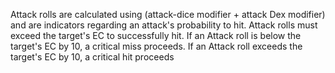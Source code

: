Attack rolls are calculated using (attack-dice modifier + attack Dex modifier) and are indicators regarding an attack's probability to hit.
Attack rolls must exceed the target's EC to successfully hit. 
If an Attack roll is below the target's EC by 10, a critical miss proceeds.
If an Attack roll exceeds the target's EC by 10, a critical hit proceeds
